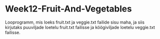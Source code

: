 # Week12-Fruit-And-Vegetables

Looprogramm, mis loeks fruit.txt ja veggie.txt failide sisu maha, ja siis kirjutaks puuviljade loetelu fruit.txt failisse ja köögiviljade loetelu veggie.txt failisse.
